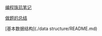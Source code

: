 [编程珠玑笔记](./programming_pearls/note.md)

[做题的总结](./doc/做题的总结.md)

[基本数据结构](./data structure/README.md)